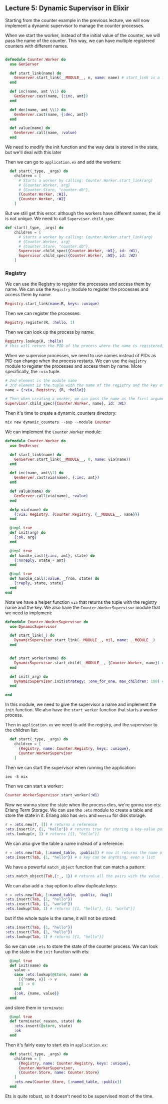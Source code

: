 ## Lecture 5: Dynamic Supervisor in Elixir

Starting from the counter example in the previous lecture, we will now implement a dynamic supervisor to manage the counter processes.

When we start the worker, instead of the initial value of the counter, we will pass the name of the counter. This way, we can have multiple registered counters with different names.

```elixir

defmodule Counter.Worker do
  use GenServer

  def start_link(name) do
    Genserver.start_link(__MODULE__, n, name: name) # start_link is a function that starts a process and links it to the current process
  end

  def inc(name, amt \\1) do
    GenServer.cast(name, {:inc, amt})
  end

  def dec(name, amt \\1) do
    GenServer.cast(name, {:dec, amt})
  end

  def value(name) do
    GenServer.call(name, :value)
  end
```

We need to modify the init function and the way data is stored in the state, but we'll deal with this later

Then we can go to `application.ex` and add the workers:

```elixir
  def start(_type, _args) do
    children = [
      # Starts a worker by calling: Counter.Worker.start_link(arg)
      # {Counter.Worker, arg}
      # {Counter.Store, "counter.db"},
      {Counter.Worker, :W1},
      {Counter.Worker, :W2}
    ]
```

But we still get this error: although the workers have different names, the id is not unique. We need to call `Supervisor.child_spec`

```elixir
def start(_type, _args) do
    children = [
      # Starts a worker by calling: Counter.Worker.start_link(arg)
      # {Counter.Worker, arg}
      # {Counter.Store, "counter.db"},
      Supervisor.child_spec({Counter.Worker, :W1}, id: :W1),
      Supervisor.child_spec({Counter.Worker, :W2}, id: :W2)
    ]

```

### Registry

We can use the Registry to register the processes and access them by name. We can use the `Registry` module to register the processes and access them by name.

```elixir
Registry.start_link(name:R, keys: :unique)
```

Then we can register the processes:

```elixir
Registry.register(R, :hello, 1)
```

Then we can look up the process by name:

```elixir
Registry.lookup(R, :hello)
# this will return the PID of the process where the name is registered, so it would be the shell's PID
```

When we supervise processes, we need to use names instead of PIDs as PID can change when the process restarts. We can use the `Registry` module to register the processes and access them by name. More specifically, the `:via` tuple.

```elixir
# 2nd element is the module name
# 3rd element is the tuple with the name of the registry and the key of the record
name = {:via, Registry, {R, :hello}}

# Then when creating a worker, we can pass the name as the first argument
Supervisor.child_spec({Counter.Worker, name}, id: :W1)
```

Then it's time to create a dynamic_counters directory:

```elixir
mix new dymanic_counters --sup --module Counter
```

We can implement the `Counter.Worker` module:

```elixir
defmodule Counter.Worker do
  use GenServer

  def start_link(name) do
    GenServer.start_link(__MODULE__, 0, name: via(name))
  end

  def inc(name, amt\\1) do
    GenServer.cast(via(name), {:inc, amt})
  end

  def value(name) do
    GenServer.call(via(name), :value)
  end

  defp via(name) do
    {:via, Registry, {Counter.Registry, {__MODULE__, name}}}
  end

  @impl true
  def init(arg) do
    {:ok, arg}
  end

  @impl true
  def handle_cast({:inc, amt}, state) do
    {:noreply, state + amt}
  end

  @impl true
  def handle_call(:value, _from, state) do
    {:reply, state, state}
  end
end

```

Note we have a helper function `via` that returns the tuple with the registry name and the key. We also have the `Counter.WorkerSupervisor` module that we need to implement:

```elixir
defmodule Counter.WorkerSupervisor do
  use DynamicSupervisor

  def start_link(_) do
    DynamicSupervisor.start_link(__MODULE__, nil, name: __MODULE__)
  end


  def start_worker(name) do
    DynamicSupervisor.start_child(__MODULE__, {Counter.Worker, name}) # this is equivalent to Supervisor.child_spec({Counter.Worker, name}), which calls Counter.Worker.start_link(name)
  end

  def init(_arg) do
    DynamicSupervisor.init(strategy: :one_for_one, max_children: 100) # if one worker dies, start one worker
  end

end
```

In this module, we need to give the supervisor a name and implement the `init` function. We also have the `start_worker` function that starts a worker process.

Then in `application.ex` we need to add the registry, and the supervisor to the children list:

```elixir
  def start(_type, _args) do
    children = [
      {Registry, name: Counter.Registry, keys: :unique},
      Counter.WorkerSupervisor
    ]
```

Then we can start the supervisor when running the application:

```elixir
iex -S mix
```

Then we can start a worker:

```elixir
Counter.WorkerSupervisor.start_worker(:W1)
```

Now we wanna store the state when the process dies, we're gonna use ets: Erlang Term Storage. We can use the `:ets` module to create a table and store the state in it. Erlang also has `dets` and `mnesia` for disk storage.

```elixir
r = :ets.new(T, []) # returns a reference
:ets.insert(r, {1, "hello"}) # returns true for storing a key-value pair
:ets.lookup(r, 1) # returns [{1, "hello"}]
```

We can also give the table a name instead of a reference:

```elixir
r = :ets.new(Tab, [:named_table, :public]) # now it returns the name of the table
:ets.insert(Tab, {1, "hello"}) # a key can be anything, even a list
```

We have a powerful `match_object` function that can match a pattern:

```elixir
:ets.match_object(Tab,{:_, 1}) # returns all the pairs with the value 1
```

We can also add a `:bag` option to allow duplicate keys:

```elixir
r = :ets.new(Tab, [:named_table, :public, :bag])
:ets.insert(Tab, {1, "hello"})
:ets.insert(Tab, {1, "world"})
:ets.lookup(Tab, 1) # returns [{1, "hello"}, {1, "world"}]
```

but if the whole tuple is the same, it will not be stored:

```elixir
:ets.insert(Tab, {1, "hello"})
:ets.insert(Tab, {1, "hello"})
:ets.lookup(Tab, 1) # returns [{1, "hello"}]
```

So we can use `:ets` to store the state of the counter process. We can look up the state in the `init` function with ets:

```elixir
  @impl true
  def init(name) do
    value =
    case :ets.lookup(@store, name) do
      [{^name, v}] -> v
      [] -> 0
    end
    {:ok, {name, value}}
  end
```

and store them in `terminate`:

```elixir
  @impl true
  def terminate(_reason, state) do
    :ets.insert(@store, state)
    :ok
  end
```

Then it's fairly easy to start ets in `application.ex`:

```elixir
  def start(_type, _args) do
    children = [
      {Registry, name: Counter.Registry, keys: :unique},
      Counter.WorkerSupervisor,
      {Counter.Store, name: Counter.Store}
    ]
    :ets.new(Counter.Store, [:named_table, :public])
  end
```

Ets is quite robust, so it doesn't need to be supervised most of the time.
